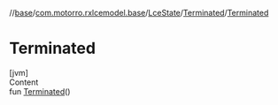 //[base](../../../index.md)/[com.motorro.rxlcemodel.base](../../index.md)/[LceState](../index.md)/[Terminated](index.md)/[Terminated](-terminated.md)



# Terminated  
[jvm]  
Content  
fun [Terminated](-terminated.md)()  



